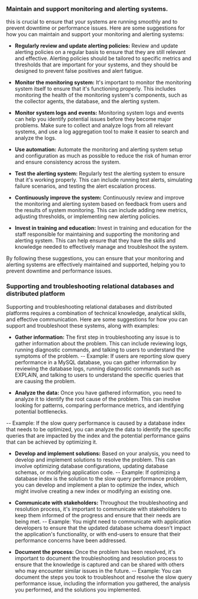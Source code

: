 ### Maintain and support monitoring and alerting systems.

this is crucial to ensure that your systems are running smoothly and to prevent downtime or performance issues. Here are some suggestions for how you can maintain and support your monitoring and alerting systems:

- **Regularly review and update alerting policies:** Review and update alerting policies on a regular basis to ensure that they are still relevant and effective. Alerting policies should be tailored to specific metrics and thresholds that are important for your systems, and they should be designed to prevent false positives and alert fatigue.

- **Monitor the monitoring system:** It's important to monitor the monitoring system itself to ensure that it's functioning properly. This includes monitoring the health of the monitoring system's components, such as the collector agents, the database, and the alerting system.

- **Monitor system logs and events:** Monitoring system logs and events can help you identify potential issues before they become major problems. Make sure to collect and analyze logs from all relevant systems, and use a log aggregation tool to make it easier to search and analyze the logs.

- **Use automation:** Automate the monitoring and alerting system setup and configuration as much as possible to reduce the risk of human error and ensure consistency across the system.

- **Test the alerting system:** Regularly test the alerting system to ensure that it's working properly. This can include running test alerts, simulating failure scenarios, and testing the alert escalation process.

- **Continuously improve the system:** Continuously review and improve the monitoring and alerting system based on feedback from users and the results of system monitoring. This can include adding new metrics, adjusting thresholds, or implementing new alerting policies.

- **Invest in training and education:** Invest in training and education for the staff responsible for maintaining and supporting the monitoring and alerting system. This can help ensure that they have the skills and knowledge needed to effectively manage and troubleshoot the system.

By following these suggestions, you can ensure that your monitoring and alerting systems are effectively maintained and supported, helping you to prevent downtime and performance issues.

### Supporting and troubleshooting relational databases and distributed platform

Supporting and troubleshooting relational databases and distributed platforms requires a combination of technical knowledge, analytical skills, and effective communication. Here are some suggestions for how you can support and troubleshoot these systems, along with examples:

- **Gather information:** The first step in troubleshooting any issue is to gather information about the problem. This can include reviewing logs, running diagnostic commands, and talking to users to understand the symptoms of the problem.
-- Example: If users are reporting slow query performance in a MySQL database, you can gather information by reviewing the database logs, running diagnostic commands such as EXPLAIN, and talking to users to understand the specific queries that are causing the problem.

- **Analyze the data:** Once you have gathered information, you need to analyze it to identify the root cause of the problem. This can involve looking for patterns, comparing performance metrics, and identifying potential bottlenecks.

-- Example: If the slow query performance is caused by a database index that needs to be optimized, you can analyze the data to identify the specific queries that are impacted by the index and the potential performance gains that can be achieved by optimizing it.

- **Develop and implement solutions:** Based on your analysis, you need to develop and implement solutions to resolve the problem. This can involve optimizing database configurations, updating database schemas, or modifying application code.
-- Example: If optimizing a database index is the solution to the slow query performance problem, you can develop and implement a plan to optimize the index, which might involve creating a new index or modifying an existing one.

- **Communicate with stakeholders:** Throughout the troubleshooting and resolution process, it's important to communicate with stakeholders to keep them informed of the progress and ensure that their needs are being met.
-- Example: You might need to communicate with application developers to ensure that the updated database schema doesn't impact the application's functionality, or with end-users to ensure that their performance concerns have been addressed.

- **Document the process:** Once the problem has been resolved, it's important to document the troubleshooting and resolution process to ensure that the knowledge is captured and can be shared with others who may encounter similar issues in the future.
-- Example: You can document the steps you took to troubleshoot and resolve the slow query performance issue, including the information you gathered, the analysis you performed, and the solutions you implemented.
